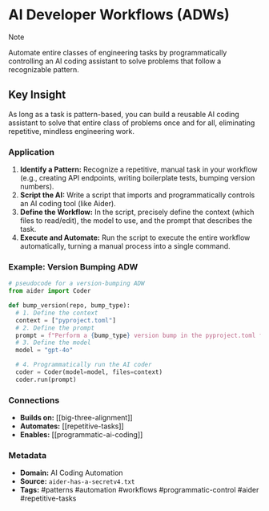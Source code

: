 # AI Developer Workflows (ADWs)

> [!NOTE]
> Automate entire classes of engineering tasks by programmatically controlling an AI coding assistant to solve problems that follow a recognizable pattern.

## Key Insight
As long as a task is pattern-based, you can build a reusable AI coding assistant to solve that entire class of problems once and for all, eliminating repetitive, mindless engineering work.

### Application
1.  **Identify a Pattern:** Recognize a repetitive, manual task in your workflow (e.g., creating API endpoints, writing boilerplate tests, bumping version numbers).
2.  **Script the AI:** Write a script that imports and programmatically controls an AI coding tool (like Aider).
3.  **Define the Workflow:** In the script, precisely define the context (which files to read/edit), the model to use, and the prompt that describes the task.
4.  **Execute and Automate:** Run the script to execute the entire workflow automatically, turning a manual process into a single command.

### Example: Version Bumping ADW

```python
# pseudocode for a version-bumping ADW
from aider import Coder

def bump_version(repo, bump_type):
  # 1. Define the context
  context = ["pyproject.toml"]
  # 2. Define the prompt
  prompt = f"Perform a {bump_type} version bump in the pyproject.toml file."
  # 3. Define the model
  model = "gpt-4o"

  # 4. Programmatically run the AI coder
  coder = Coder(model=model, files=context)
  coder.run(prompt)
```

### Connections
- **Builds on:** [[big-three-alignment]]
- **Automates:** [[repetitive-tasks]]
- **Enables:** [[programmatic-ai-coding]]

### Metadata
- **Domain:** AI Coding Automation
- **Source:** `aider-has-a-secretv4.txt`
- **Tags:** #patterns #automation #workflows #programmatic-control #aider #repetitive-tasks
